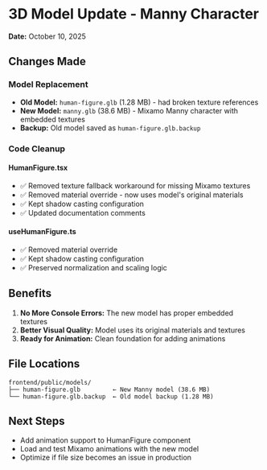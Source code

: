 # 3D Model Update - Manny Character

**Date:** October 10, 2025

## Changes Made

### Model Replacement

- **Old Model:** `human-figure.glb` (1.28 MB) - had broken texture references
- **New Model:** `manny.glb` (38.6 MB) - Mixamo Manny character with embedded textures
- **Backup:** Old model saved as `human-figure.glb.backup`

### Code Cleanup

#### HumanFigure.tsx

- ✅ Removed texture fallback workaround for missing Mixamo textures
- ✅ Removed material override - now uses model's original materials
- ✅ Kept shadow casting configuration
- ✅ Updated documentation comments

#### useHumanFigure.ts

- ✅ Removed material override
- ✅ Kept shadow casting configuration
- ✅ Preserved normalization and scaling logic

## Benefits

1. **No More Console Errors:** The new model has proper embedded textures
2. **Better Visual Quality:** Model uses its original materials and textures
3. **Ready for Animation:** Clean foundation for adding animations

## File Locations

```plaintext
frontend/public/models/
├── human-figure.glb         ← New Manny model (38.6 MB)
└── human-figure.glb.backup  ← Old model backup (1.28 MB)
```

## Next Steps

- Add animation support to HumanFigure component
- Load and test Mixamo animations with the new model
- Optimize if file size becomes an issue in production
